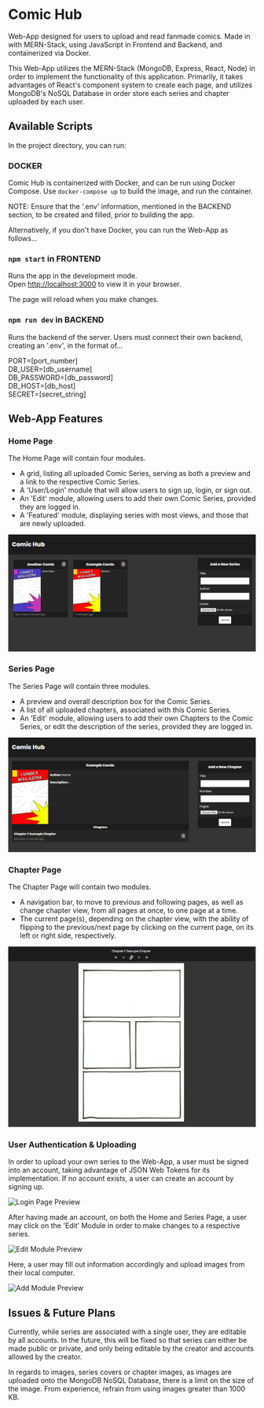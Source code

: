 # Comic Hub

Web-App designed for users to upload and read fanmade comics. Made in with MERN-Stack, using JavaScript in Frontend and Backend, and containerized via Docker.

This Web-App utilizes the MERN-Stack (MongoDB, Express, React, Node) in order to implement the functionality of this application. Primarily, it takes advantages of React's component system to create each page, and utilizes MongoDB's NoSQL Database in order store each series and chapter uploaded by each user.

## Available Scripts

In the project directory, you can run:

### DOCKER

Comic Hub is containerized with Docker, and can be run using Docker Compose. Use `docker-compose up` to build the image, and run the container.

NOTE: Ensure that the '.env' information, mentioned in the BACKEND section, to be created and filled, prior to building the app.

Alternatively, if you don't have Docker, you can run the Web-App as follows...

### `npm start` in FRONTEND

Runs the app in the development mode.\
Open [http://localhost:3000](http://localhost:3000) to view it in your browser.

The page will reload when you make changes.

### `npm run dev` in BACKEND

Runs the backend of the server. Users must connect their own backend, creating an '.env',
in the format of...

PORT=[port_number] \
DB_USER=[db_username] \
DB_PASSWORD=[db_password] \
DB_HOST=[db_host] \
SECRET=[secret_string]

## Web-App Features

### Home Page

The Home Page will contain four modules.
- A grid, listing all uploaded Comic Series, serving as both a preview and a link to the
respective Comic Series.
- A 'User/Login' module that will allow users to sign up, login, or sign out.
- An 'Edit' module, allowing users to add their own Comic Series, provided they are logged in.
- A 'Featured' module, displaying series with most views, and those that are newly uploaded.

![Home Page Preview](https://github.com/jstnn818/comic-hub/blob/main/readme-images/home_page.png?raw=true)

### Series Page

The Series Page will contain three modules.
- A preview and overall description box for the Comic Series.
- A list of all uploaded chapters, associated with this Comic Series.
- An 'Edit' module, allowing users to add their own Chapters to the Comic Series, or edit the description
of the series, provided they are logged in.

![Series Page Preview](https://github.com/jstnn818/comic-hub/blob/main/readme-images/series_page.png?raw=true)

### Chapter Page

The Chapter Page will contain two modules.
- A navigation bar, to move to previous and following pages, as well as change chapter view, from all pages at once, to one page at a time.
- The current page(s), depending on the chapter view, with the ability of flipping to the previous/next page by clicking on the current page, on its left or right side, respectively.

![Chapter Page Preview](https://github.com/jstnn818/comic-hub/blob/main/readme-images/chapter_page.png?raw=true)

### User Authentication & Uploading

In order to upload your own series to the Web-App, a user must be signed into an account, taking advantage of JSON Web Tokens for its implementation. If no account exists, a user can create an account by signing up.

![Login Page Preview](https://github.com/jstnn818/comic-hub/blob/main/readme-images/login_page.png?raw=true)

After having made an account, on both the Home and Series Page, a user may click on the 'Edit' Module in order to make changes to a respective series.

![Edit Module Preview](https://github.com/jstnn818/comic-hub/blob/main/readme-images/edit_module.png?raw=true)

Here, a user may fill out information accordingly and upload images from their local computer.

![Add Module Preview](https://github.com/jstnn818/comic-hub/blob/main/readme-images/add_module.png?raw=true)

## Issues & Future Plans

Currently, while series are associated with a single user, they are editable by all accounts. In the future, this will be fixed so that series can either be made public or private, and only being editable by the creator and accounts allowed by the creator.

In regards to images, series covers or chapter images, as images are uploaded onto the MongoDB NoSQL Database, there is a limit on the size of the image. From experience, refrain from using images greater than 1000 KB.